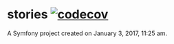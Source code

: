 stories [![codecov](https://codecov.io/gh/torchello/stories/branch/master/graph/badge.svg?token=9hYtxTVe3c)](https://codecov.io/gh/torchello/stories)
=======

A Symfony project created on January 3, 2017, 11:25 am.
